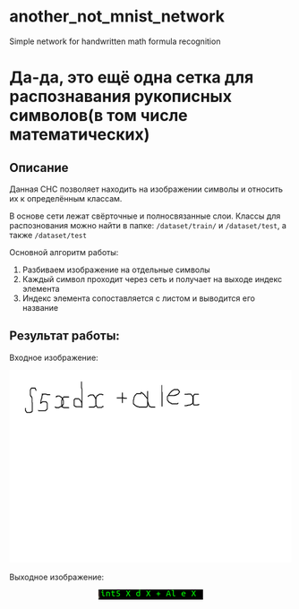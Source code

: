 # another_not_mnist_network
Simple network for handwritten math formula recognition

# Да-да, это ещё одна сетка для распознавания рукописных символов(в том числе математических)

## Описание
Данная СНС позволяет находить на изображении символы и относить их к определённым классам.

В основе сети лежат свёрточные и полносвязанные слои. Классы для распознования можно найти в папке:
    `/dataset/train/` и `/dataset/test`, а также `/dataset/test`

Основной алгоритм работы:
1. Разбиваем изображение на отдельные символы
2. Каждый символ проходит через сеть и получает на выходе индекс элемента
3. Индекс элемента сопоставляется с листом и выводится его название

## Результат работы:

Входное изображение:
<p align="center">    
<img src="https://github.com/birallex/another_not_mnist_network/blob/main/test_examples/test_formula.png" width="556" height="344"/>
</p>


Выходное изображение: 
<p align="center">    
<img src="https://github.com/birallex/another_not_mnist_network/blob/main/test_examples/result_of_test_formula.png" width="187" height="18"/>
</p>